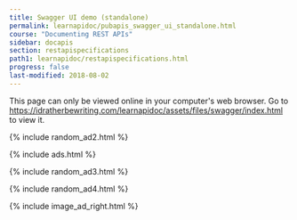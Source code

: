 ```yaml
---
title: Swagger UI demo (standalone)
permalink: learnapidoc/pubapis_swagger_ui_standalone.html
course: "Documenting REST APIs"
sidebar: docapis
section: restapispecifications
path1: learnapidoc/restapispecifications.html
progress: false
last-modified: 2018-08-02
---
```


<p>This page can only be viewed online in your computer's web browser. Go to <a href="https://idratherbewriting.com/learnapidoc/assets/files/swagger/index.html">https://idratherbewriting.com/learnapidoc/assets/files/swagger/index.html</a> to view it.</p>

{% include random_ad2.html %}

{% include ads.html %}

{% include random_ad3.html %}

{% include random_ad4.html %}

{% include image_ad_right.html %}
